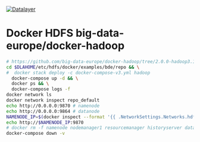[![Datalayer](https://docs.datalayer.io/logo/datalayer-25.svg)](https://datalayer.io)

# Docker HDFS big-data-europe/docker-hadoop

```bash
# https://github.com/big-data-europe/docker-hadoop/tree/2.0.0-hadoop3.1.1-java8
cd $DLAHOME/etc/hdfs/docker/examples/bde/repo && \
#  docker stack deploy -c docker-compose-v3.yml hadoop
  docker-compose up -d && \
  docker ps && \
  docker-compose logs -f
docker network ls
docker network inspect repo_default
echo http://0.0.0.0:9870 # namenode
echo http://0.0.0.0:9864 # datanode
NAMENODE_IP=$(docker inspect --format '{{ .NetworkSettings.Networks.hdfs_default.IPAddress }}' namenode)
echo http://$NAMENODE_IP:9870
# docker rm -f namenode nodemanager1 resourcemanager historyserver datanode1 datanode2 datanode3
docker-compose down -v
```
